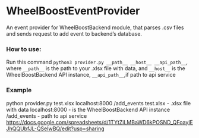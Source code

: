 # WheelBoostEventProvider
An event provider for WheelBoostBackend module, that parses .csv files and sends request to add event to backend’s database.

### How to use:
Run this command `python3 provider.py __path__ __host__ __api_path__`, where `__path__` is the path to your .xlsx file with data, and `__host__` is the WheelBoostBackend API instance, `__api_path__`,if path to api service 
### Example
python provider.py test.xlsx localhost:8000 /add_events 
test.xlsx - .xlsx file with data
localhost:8000 - is the WheelBoostBackend API instance
/add_events - path to api service
https://docs.google.com/spreadsheets/d/1TYtZiLMBaWD6kPOSND_QFoaylEJhQQUbfJL-QSeIwBQ/edit?usp=sharing
